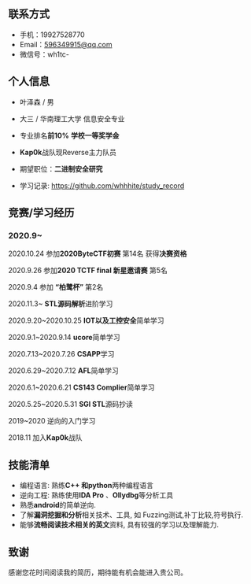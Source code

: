 
## 联系方式
- 手机：19927528770
- Email：596349915@qq.com
- 微信号：wh1tc-

## 个人信息

 - 叶泽森 / 男 
 - 大三 / 华南理工大学  信息安全专业
 - 专业排名**前10%** **学校一等奖学金**

- **Kap0k**战队现Reverse主力队员

 - 期望职位：**二进制安全研究**

- 学习记录:  https://github.com/whhhite/study_record

## 竞赛/学习经历
### 2020.9~

2020.10.24       参加**2020ByteCTF初赛**  第14名 获得**决赛资格** 

2020.9.26         参加**2020 TCTF final 新星邀请赛** 第5名

2020.9.4           参加 **“柏鹭杯”** 第2名



2020.11.3~         					**STL源码解析**进阶学习

2020.9.20~2020.10.25       **IOT以及工控安全**简单学习

2020.9.1~2020.9.14           **ucore**简单学习

2020.7.13~2020.7.26         **CSAPP**学习

2020.6.29~2020.7.12         **AFL**简单学习

2020.6.1~2020.6.21           **CS143 Complier**简单学习

2020.5.25~2020.5.31         **SGI STL**源码抄读

2019~2020							  逆向的入门学习			

2018.11                              加入**Kap0k**战队

## 技能清单

* 编程语言:  熟练**C++ **和**python**两种编程语言  
* 逆向工程:  熟练使用**IDA Pro** 、**Ollydbg**等分析工具
* 熟悉**android**的简单逆向.
* 了解**漏洞挖掘和分析**相关技术、工具, 如 Fuzzing测试,补丁比较,符号执行.
* 能够**流畅阅读技术相关的英文**资料, 具有较强的学习以及理解能力.

## 致谢

感谢您花时间阅读我的简历，期待能有机会能进入贵公司。